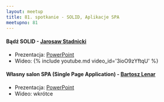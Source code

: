 ```yaml
---
layout: meetup
title: 81. spotkanie - SOLID, Aplikacje SPA
meetupno: 81
---
```


#### Bądź SOLID - [Jarosaw Stadnicki](https://twitter.com/j_stadnicki)
* Prezentacja: [PowerPoint](/assets/solid.pptx)
* Wideo: {% include youtube.md video_id='3ioO9zYftqU' %}

#### Własny salon SPA (Single Page Application) - [Bartosz Lenar](https://twitter.com/bartoszlenar)
* Prezentacja: [PowerPoint](/assets/SPA.pptx)
* Wideo: wkrótce
